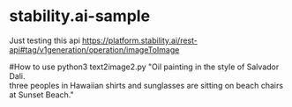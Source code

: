 # stability.ai-sample
Just testing this api https://platform.stability.ai/rest-api#tag/v1generation/operation/imageToImage

#How to use
python3 text2image2.py "Oil painting in the style of Salvador Dali. \
three peoples in Hawaiian shirts and sunglasses are sitting on beach chairs at Sunset Beach."
